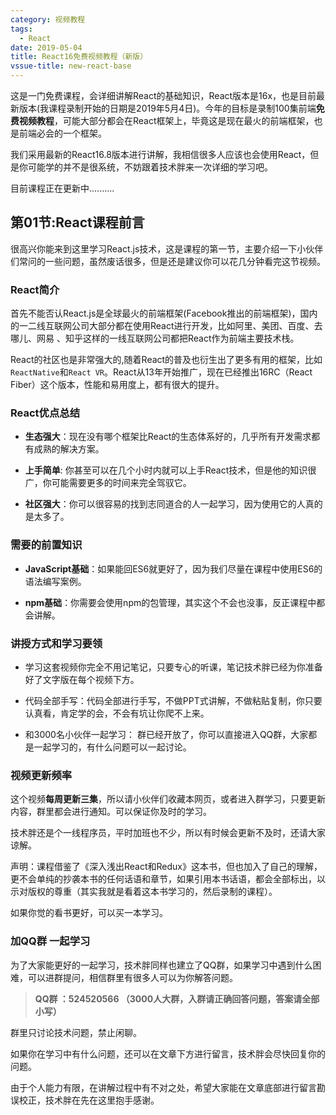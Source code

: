 ```yaml
---
category: 视频教程
tags:
  - React
date: 2019-05-04
title: React16免费视频教程（新版）
vssue-title: new-react-base
---
```


这是一门免费课程，会详细讲解React的基础知识，React版本是16x，也是目前最新版本(我课程录制开始的日期是2019年5月4日)。今年的目标是录制100集前端**免费视频教程**，可能大部分都会在React框架上，毕竟这是现在最火的前端框架，也是前端必会的一个框架。

我们采用最新的React16.8版本进行讲解，我相信很多人应该也会使用React，但是你可能学的并不是很系统，不妨跟着技术胖来一次详细的学习吧。

目前课程正在更新中..........

<!-- more -->

## 第01节:React课程前言

很高兴你能来到这里学习React.js技术，这是课程的第一节，主要介绍一下小伙伴们常问的一些问题，虽然废话很多，但是还是建议你可以花几分钟看完这节视频。

### React简介

首先不能否认React.js是全球最火的前端框架(Facebook推出的前端框架)，国内的一二线互联网公司大部分都在使用React进行开发，比如阿里、美团、百度、去哪儿、网易 、知乎这样的一线互联网公司都把React作为前端主要技术栈。

React的社区也是非常强大的,随着React的普及也衍生出了更多有用的框架，比如`ReactNative`和`React VR`。React从13年开始推广，现在已经推出16RC（React Fiber）这个版本，性能和易用度上，都有很大的提升。


### React优点总结

- **生态强大**：现在没有哪个框架比React的生态体系好的，几乎所有开发需求都有成熟的解决方案。

- **上手简单**: 你甚至可以在几个小时内就可以上手React技术，但是他的知识很广，你可能需要更多的时间来完全驾驭它。

- **社区强大**：你可以很容易的找到志同道合的人一起学习，因为使用它的人真的是太多了。

### 需要的前置知识

- **JavaScript基础**：如果能回ES6就更好了，因为我们尽量在课程中使用ES6的语法编写案例。

- **npm基础**：你需要会使用npm的包管理，其实这个不会也没事，反正课程中都会讲解。

### 讲授方式和学习要领

- 学习这套视频你完全不用记笔记，只要专心的听课，笔记技术胖已经为你准备好了文字版在每个视频下方。

- 代码全部手写：代码全部进行手写，不做PPT式讲解，不做粘贴复制，你只要认真看，肯定学的会，不会有坑让你爬不上来。

- 和3000名小伙伴一起学习： 群已经开放了，你可以直接进入QQ群，大家都是一起学习的，有什么问题可以一起讨论。

### 视频更新频率

这个视频**每周更新三集**，所以请小伙伴们收藏本网页，或者进入群学习，只要更新内容，群里都会进行通知。可以保证你及时的学习。

技术胖还是个一线程序员，平时加班也不少，所以有时候会更新不及时，还请大家谅解。

声明：课程借鉴了《深入浅出React和Redux》这本书，但也加入了自己的理解，更不会单纯的抄袭本书的任何话语和章节，如果引用本书话语，都会全部标出，以示对版权的尊重（其实我就是看着这本书学习的，然后录制的课程）。

如果你觉的看书更好，可以买一本学习。

### 加QQ群 一起学习

为了大家能更好的一起学习，技术胖同样也建立了QQ群，如果学习中遇到什么困难，可以进群提问，相信群里有很多人可以为你解答问题。

> **QQ群 ：524520566 （3000人大群，入群请正确回答问题，答案请全部小写）**


群里只讨论技术问题，禁止闲聊。

如果你在学习中有什么问题，还可以在文章下方进行留言，技术胖会尽快回复你的问题。

由于个人能力有限，在讲解过程中有不对之处，希望大家能在文章底部进行留言勘误校正，技术胖在先在这里抱手感谢。










